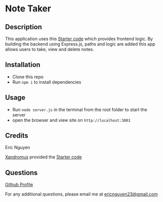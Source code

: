 # Note Taker

## Description

This application uses this [Starter code](https://github.com/coding-boot-camp/miniature-eureka) which provides frontend logic. By building the backend using Express.js, paths and logic are added this app allows users to take, view and delete notes. 

## Installation

- Clone this repo
- Run `npm i` to install dependencies

## Usage

- Run `node server.js` in the terminal from the root folder to start the server
- open the browser and view site on `http://localhost:3001`

## Credits

Eric Nguyen

[Xandromus](https://github.com/Xandromus) provided the [Starter code](https://github.com/coding-boot-camp/miniature-eureka) 

## Questions

[Github Profile](https://github.com/ericnguyen23)

For any additional questions, please email me at ericnguyen23@gmail.com
